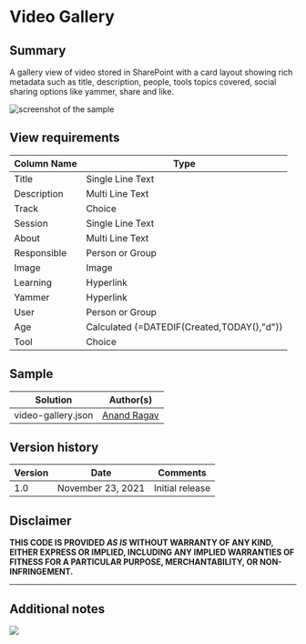 # Video Gallery

## Summary
A gallery view of video stored in SharePoint with a card layout showing rich metadata such as title, description, people, tools topics covered, social sharing options like yammer, share and like.

![screenshot of the sample](./assets/screenshot.png)

## View requirements

Column Name   |Type
--------------|--------------
Title         | Single Line Text
Description   | Multi Line Text
Track         | Choice
Session       | Single Line Text
About         | Multi Line Text
Responsible   | Person or Group
Image         | Image
Learning      | Hyperlink
Yammer        | Hyperlink
User          | Person or Group
Age           | Calculated (=DATEDIF(Created,TODAY(),"d"))
Tool          | Choice

## Sample

Solution|Author(s)
--------|---------
video-gallery.json | [Anand Ragav](https://github.com/anandragav)

## Version history

Version|Date|Comments
-------|----|--------
1.0|November 23, 2021|Initial release

## Disclaimer
**THIS CODE IS PROVIDED *AS IS* WITHOUT WARRANTY OF ANY KIND, EITHER EXPRESS OR IMPLIED, INCLUDING ANY IMPLIED WARRANTIES OF FITNESS FOR A PARTICULAR PURPOSE, MERCHANTABILITY, OR NON-INFRINGEMENT.**

---

## Additional notes

<img src="https://pnptelemetry.azurewebsites.net/list-formatting/view-samples/video-gallery" />
